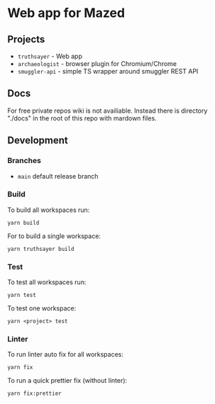 # Web app for Mazed

## Projects

- `truthsayer` - Web app
- `archaeologist` - browser plugin for Chromium/Chrome
- `smuggler-api` - simple TS wrapper around smuggler REST API

## Docs

For free private repos wiki is not availiable. Instead there is directory "./docs" in the root of this repo with mardown files.

## Development

### Branches

- `main` default release branch

### Build

To build all workspaces run:
```
yarn build
```

For to build a single workspace:
```
yarn truthsayer build
```

### Test

To test all workspaces run:
```
yarn test
```

To test one workspace:
```
yarn <project> test
```

### Linter

To run linter auto fix for all workspaces:
```
yarn fix
```

To run a quick prettier fix (without linter):
```
yarn fix:prettier
```

